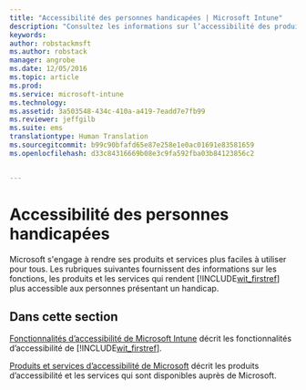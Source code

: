 ```yaml
---
title: "Accessibilité des personnes handicapées | Microsoft Intune"
description: "Consultez les informations sur l’accessibilité des produits Microsoft."
keywords: 
author: robstackmsft
ms.author: robstack
manager: angrobe
ms.date: 12/05/2016
ms.topic: article
ms.prod: 
ms.service: microsoft-intune
ms.technology: 
ms.assetid: 3a503548-434c-410a-a419-7eadd7e7fb99
ms.reviewer: jeffgilb
ms.suite: ems
translationtype: Human Translation
ms.sourcegitcommit: b99c90bfafd65e87e258e1e0ac01691e83581659
ms.openlocfilehash: d33c84316669b08e3c9fa592fba03b84123856c2


---
```


# <a name="accessibility-for-people-with-disabilities"></a>Accessibilité des personnes handicapées
Microsoft s'engage à rendre ses produits et services plus faciles à utiliser pour tous. Les rubriques suivantes fournissent des informations sur les fonctions, les produits et les services qui rendent [!INCLUDE[wit_firstref](./includes/wit_firstref_md.md)] plus accessible aux personnes présentant un handicap.

## <a name="in-this-section"></a>Dans cette section
[Fonctionnalités d’accessibilité de Microsoft Intune](accessibility-features-of-microsoft-intune.md) décrit les fonctionnalités d’accessibilité de [!INCLUDE[wit_firstref](./includes/wit_firstref_md.md)].

[Produits et services d’accessibilité de Microsoft](accessibility-products-and-services-from-microsoft.md) décrit les produits d’accessibilité et les services qui sont disponibles auprès de Microsoft.



<!--HONumber=Dec16_HO1-->


